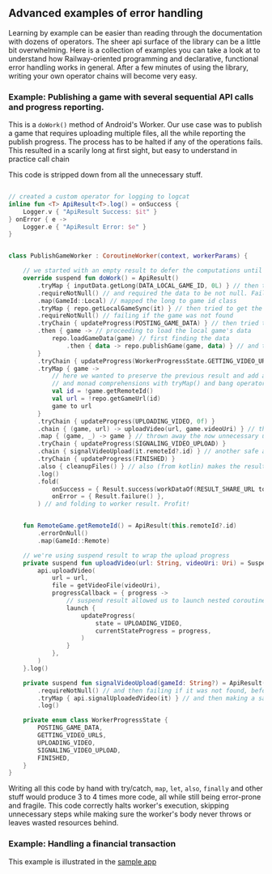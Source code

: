 ## Advanced examples of error handling

Learning by example can be easier than reading through the documentation with dozens of operators.
The sheer api surface of the library can be a little bit overwhelming.
Here is a collection of examples you can take a look at to understand how Railway-oriented programming and declarative,
functional error handling works in general. After a few minutes of using the library, writing your own operator chains
will become very easy.

### Example: Publishing a game with several sequential API calls and progress reporting.

This is a `doWork()` method of Android's Worker. Our use case was to publish a game that requires uploading multiple
files, all the while reporting the publish progress. The process has to be halted if any of the operations fails.
This resulted in a scarily long at first sight, but easy to understand in practice call chain

This code is stripped down from all the unnecessary stuff.

```kotlin

// created a custom operator for logging to logcat
inline fun <T> ApiResult<T>.log() = onSuccess {
    Logger.v { "ApiResult Success: $it" }
} onError { e ->
    Logger.e { "ApiResult Error: $e" }
}


class PublishGameWorker : CoroutineWorker(context, workerParams) {

    // we started with an empty result to defer the computations until checks pass
    override suspend fun doWork() = ApiResult()
        .tryMap { inputData.getLong(DATA_LOCAL_GAME_ID, 0L) } // then tried to get worker parameters
        .requireNotNull() // and required the data to be not null. Failure on this step will cancel the worker already
        .map(GameId::Local) // mapped the long to game id class
        .tryMap { repo.getLocalGameSync(it) } // then tried to get the game
        .requireNotNull() // failing if the game was not found
        .tryChain { updateProgress(POSTING_GAME_DATA) } // then tried to update worker progress safely
        .then { game -> // proceeding to load the local game's data
            repo.loadGameData(game) // first finding the data
                .then { data -> repo.publishGame(game, data) } // and then publishing that data safely
        }
        .tryChain { updateProgress(WorkerProgressState.GETTING_VIDEO_URLS) } // updating the progress again
        .tryMap { game ->
            // here we wanted to preserve the previous result and add another one to it. We used the Pair class 
            // and monad comprehensions with tryMap() and bang operator (!) to achieve the desired outcome
            val id = !game.getRemoteId()
            val url = !repo.getGameUrl(id)
            game to url
        }
        .tryChain { updateProgress(UPLOADING_VIDEO, 0f) }
        .chain { (game, url) -> uploadVideo(url, game.videoUri) } // then chained another API call 
        .map { (game, _) -> game } // thrown away the now unnecessary url
        .tryChain { updateProgress(SIGNALING_VIDEO_UPLOAD) }
        .chain { signalVideoUpload(it.remoteId?.id) } // another safe api call
        .tryChain { updateProgress(FINISHED) }
        .also { cleanupFiles() } // also (from kotlin) makes the result cleanup on fail too, unlike tryChain
        .log()
        .fold(
            onSuccess = { Result.success(workDataOf(RESULT_SHARE_URL to it.url)) },
            onError = { Result.failure() },
        ) // and folding to worker result. Profit!


    fun RemoteGame.getRemoteId() = ApiResult(this.remoteId?.id)
        .errorOnNull()
        .map(GameId::Remote)

    // we're using suspend result to wrap the upload progress
    private suspend fun uploadVideo(url: String, videoUri: Uri) = SuspendResult {
        api.uploadVideo(
            url = url,
            file = getVideoFile(videoUri),
            progressCallback = { progress ->
                // suspend result allowed us to launch nested coroutines and wait for their completion easily
                launch {
                    updateProgress(
                        state = UPLOADING_VIDEO,
                        currentStateProgress = progress,
                    )
                }
            },
        )
    }.log()

    private suspend fun signalVideoUpload(gameId: String?) = ApiResult(gameId) // starting with a nullable game id
        .requireNotNull() // and then failing if it was not found, before executing any database calls
        .tryMap { api.signalUploadedVideo(it) } // and then making a safe api call
        .log()

    private enum class WorkerProgressState {
        POSTING_GAME_DATA,
        GETTING_VIDEO_URLS,
        UPLOADING_VIDEO,
        SIGNALING_VIDEO_UPLOAD,
        FINISHED,
    }
}
```

Writing all this code by hand with try/catch, `map`, `let`, `also`, `finally` and other stuff would produce 3 to 4 times
more code, all while still being error-prone and fragile. This code correctly halts worker's execution, skipping
unnecessary steps while making sure the worker's body never throws or leaves wasted resources behind.

### Example: Handling a financial transaction

This example is illustrated in
the [sample app](https://github.com/respawn-app/ApiResult/tree/master/app/src/main/kotlin/pro/respawn/apiresult/sample)
